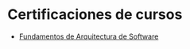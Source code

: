 
# Certificaciones de cursos

- [Fundamentos de Arquitectura de Software](/images/Certificado-Fundamentos-de-Arquitectura-de-Sofware.png)